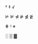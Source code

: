 &dagger; &ddagger; &radic;

&nvDash; &nVDash; &nltri; &nrtri; &nltrie; &nrtrie;

&epar; &natur; &smashp;

&blk14; &blk12; &blk34;
